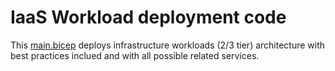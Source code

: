 # IaaS Workload deployment code
This [main.bicep](./bicep/main.bicep) deploys infrastructure workloads (2/3 tier) architecture with best practices inclued and with all possible related services.
